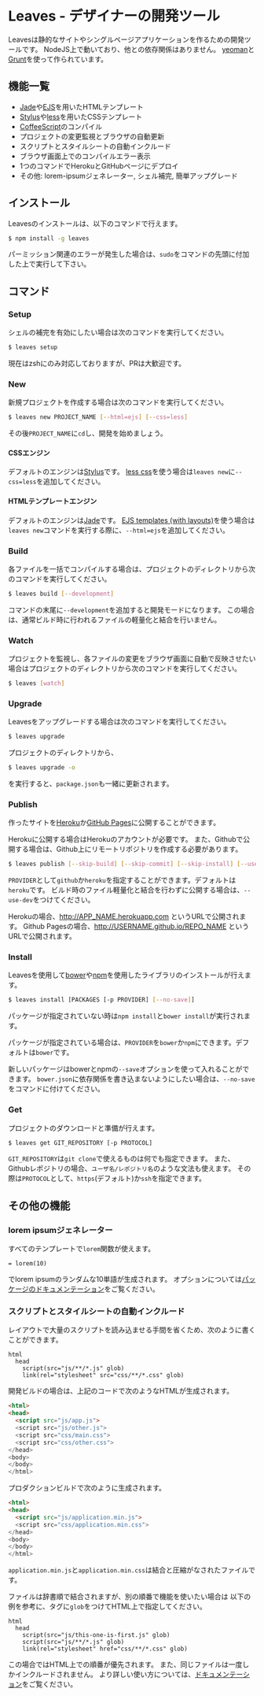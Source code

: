 # Leaves - デザイナーの開発ツール

Leavesは静的なサイトやシングルページアプリケーションを作るための開発ツールです。
NodeJS上で動いており、他との依存関係はありません。
[yeoman](http://yeoman.io/)と[Grunt](http://gruntjs.com/)を使って作られています。

## 機能一覧

* [Jade](http://jade-lang.com/)や[EJS](https://github.com/RandomEtc/ejs-locals)を用いたHTMLテンプレート
* [Stylus](http://learnboost.github.io/stylus/)や[less](http://lesscss.org/)を用いたCSSテンプレート
* [CoffeeScript](http://coffeescript.org/)のコンパイル
* プロジェクトの変更監視とブラウザの自動更新
* スクリプトとスタイルシートの自動インクルード
* ブラウザ画面上でのコンパイルエラー表示
* 1つのコマンドでHerokuとGitHubページにデプロイ
* その他: lorem-ipsumジェネレーター, シェル補完, 簡単アップグレード

## インストール

Leavesのインストールは、以下のコマンドで行えます。

```sh
$ npm install -g leaves
```

パーミッション関連のエラーが発生した場合は、`sudo`をコマンドの先頭に付加した上で実行して下さい。

## コマンド

### Setup

シェルの補完を有効にしたい場合は次のコマンドを実行してください。

```sh
$ leaves setup
```

現在はzshにのみ対応しておりますが、PRは大歓迎です。

### New

新規プロジェクトを作成する場合は次のコマンドを実行してください。

```sh
$ leaves new PROJECT_NAME [--html=ejs] [--css=less]
```

その後`PROJECT_NAME`に`cd`し、開発を始めましょう。

#### CSSエンジン

デフォルトのエンジンは[Stylus](http://learnboost.github.io/stylus/)です。
[less css](http://lesscss.org/)を使う場合は`leaves new`に`--css=less`を追加してください。

#### HTMLテンプレートエンジン

デフォルトのエンジンは[Jade](http://jade-lang.com/)です。
[EJS templates (with layouts)](https://github.com/RandomEtc/ejs-locals)を使う場合は`leaves new`コマンドを実行する際に、`--html=ejs`を追加してください。

### Build

各ファイルを一括でコンパイルする場合は、プロジェクトのディレクトリから次のコマンドを実行してください。

```sh
$ leaves build [--development]
```

コマンドの末尾に`--development`を追加すると開発モードになります。
この場合は、通常ビルド時に行われるファイルの軽量化と結合を行いません。

### Watch

プロジェクトを監視し、各ファイルの変更をブラウザ画面に自動で反映させたい場合はプロジェクトのディレクトリから次のコマンドを実行してください。

```sh
$ leaves [watch]
```

### Upgrade

Leavesをアップグレードする場合は次のコマンドを実行してください。

```sh
$ leaves upgrade
```

プロジェクトのディレクトリから、

```sh
$ leaves upgrade -o
```

を実行すると、`package.json`も一緒に更新されます。

### Publish

作ったサイトを[Heroku][heroku]か[GitHub Pages][github-pages]に公開することができます。

Herokuに公開する場合はHerokuのアカウントが必要です。
また、Githubで公開する場合は、Github上にリモートリポジトリを作成する必要があります。

```sh
$ leaves publish [--skip-build] [--skip-commit] [--skip-install] [--use-dev] [-p PROVIDER]
```

`PROVIDER`として`github`か`heroku`を指定することができます。デフォルトは`heroku`です。
ビルド時のファイル軽量化と結合を行わずに公開する場合は、`--use-dev`をつけてください。

Herokuの場合、http://APP_NAME.herokuapp.com というURLで公開されます。
Github Pagesの場合、http://USERNAME.github.io/REPO_NAME というURLで公開されます。

### Install

Leavesを使用して[bower][bower]や[npm][npm]を使用したライブラリのインストールが行えます。

```sh
$ leaves install [PACKAGES [-p PROVIDER] [--no-save]]
```

パッケージが指定されていない時は`npm install`と`bower install`が実行されます。

パッケージが指定されている場合は、`PROVIDER`を`bower`か`npm`にできます。デフォルトは`bower`です。

新しいパッケージはbowerとnpmの`--save`オプションを使って入れることができます。
`bower.json`に依存関係を書き込まないようにしたい場合は、`--no-save`をコマンドに付けてください。

### Get

プロジェクトのダウンロードと準備が行えます。

```sh
$ leaves get GIT_REPOSITORY [-p PROTOCOL]
```

`GIT_REPOSITORY`は`git clone`で使えるものは何でも指定できます。
また、Githubレポジトリの場合、`ユーザ名/レポジトリ名`のような文法も使えます。
その際は`PROTOCOL`として、`https`(デフォルト)か`ssh`を指定できます。

## その他の機能

### lorem ipsumジェネレーター

すべてのテンプレートで`lorem`関数が使えます。

```jade
= lorem(10)
```

でlorem ipsumのランダムな10単語が生成されます。
オプションについては[パッケージのドキュメンテーション][node-lorem-ipsum]をご覧ください。

### スクリプトとスタイルシートの自動インクルード

レイアウトで大量のスクリプトを読み込ませる手間を省くため、次のように書くことができます。

```jade
html
  head
    script(src="js/**/*.js" glob)
    link(rel="stylesheet" src="css/**/*.css" glob)
```

開発ビルドの場合は、上記のコードで次のようなHTMLが生成されます。

```html
<html>
<head>
  <script src="js/app.js">
  <script src="js/other.js">
  <script src="css/main.css">
  <script src="css/other.css">
</head>
<body>
</body>
</html>
```

プロダクションビルドで次のように生成されます。

```html
<html>
<head>
  <script src="js/application.min.js">
  <script src="css/application.min.css">
</head>
<body>
</body>
</html>
```

`application.min.js`と`application.min.css`は結合と圧縮がなされたファイルです。

ファイルは辞書順で結合されますが、別の順番で機能を使いたい場合は
以下の例を参考に、タグに`glob`をつけてHTML上で指定してください。


```jade
html
  head
    script(src="js/this-one-is-first.js" glob)
    script(src="js/**/*.js" glob)
    link(rel="stylesheet" href="css/**/*.css" glob)
```

この場合ではHTML上での順番が優先されます。
また、同じファイルは一度しかインクルードされません。
より詳しい使い方については、[ドキュメンテーション][node-glob-html]をご覧ください。


[generator-static-website]: https://github.com/claudetech/generator-static-website
[github-pages]: https://pages.github.com/
[heroku]: https://www.heroku.com/
[bower]: http://bower.io/
[npm]: https://www.npmjs.org/
[node-lorem-ipsum]: https://github.com/knicklabs/lorem-ipsum.js
[node-glob-html]: https://github.com/claudetech/node-glob-html
